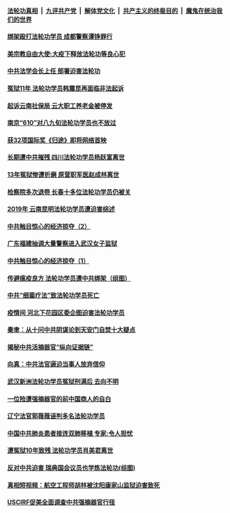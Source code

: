####  [法轮功真相](../../../../basic/blob/master/README.md?t=04031601) &nbsp;|&nbsp; [九评共产党](../../../../9ping.md/blob/master/README.md?t=04031601) &nbsp;|&nbsp; [解体党文化](../../../../jtdwh.md/blob/master/README.md?t=04031601)  &nbsp;|&nbsp; [共产主义的终极目的](../../../../gczydzjmd.md/blob/master/README.md?t=04031601) &nbsp;|&nbsp; [魔鬼在统治我们的世界](../../../../mgztzwmdsj.md/blob/master/README.md?t=04031601) 

#### [绑架殴打法轮功学员 成都警察谭铮罪行](../pages/prog424/a102814814.md?t=04031601) 

#### [美宗教自由大使:大疫下释放法轮功等良心犯](../pages/prog424/a102814797.md?t=04031601) 

#### [中共法学会长上任 部署迫害法轮功](../pages/prog424/a102814695.md?t=04031601) 

#### [冤狱11年 法轮功学员韩震昆再面临非法起诉](../pages/prog424/a102814043.md?t=04031601) 

#### [起诉云南社保局 云大职工养老金被停发](../pages/prog424/a102813171.md?t=04031601) 

#### [南京“610”对八九旬法轮功学员也不放过](../pages/prog424/a102813146.md?t=04031601) 

#### [获32项国际奖《归途》即将网络首映](../pages/prog424/a102813056.md?t=04031601) 

#### [长期遭中共摧残 四川法轮功学员杨跃富离世](../pages/prog424/a102812270.md?t=04031601) 

#### [13年冤狱惨遭折磨 原营职军医赵成林离世](../pages/prog424/a102811485.md?t=04031601) 

#### [检察院多次退卷 长春十多位法轮功学员仍被关](../pages/prog424/a102811151.md?t=04031601) 

#### [2019年 云南昆明法轮功学员遭迫害综述](../pages/prog424/a102811124.md?t=04031601) 

#### [中共触目惊心的经济掠夺（2）](../pages/prog424/a102810965.md?t=04031601) 

#### [广东福建抽调大量警察进入武汉女子监狱](../pages/prog424/a102810320.md?t=04031601) 

#### [中共触目惊心的经济掠夺（1）](../pages/prog424/a102810282.md?t=04031601) 

#### [传避瘟疫良方 法轮功学员遭中共绑架（组图）](../pages/prog424/a102809488.md?t=04031601) 

#### [中共“细菌疗法”致法轮功学员死亡](../pages/prog424/a102808914.md?t=04031601) 

#### [疫情间 河北下花园区委企图迫害法轮功学员](../pages/prog424/a102808785.md?t=04031601) 

#### [秦聿：从十问中共阴谋论到天安门自焚十大疑点](../pages/prog424/a102808624.md?t=04031601) 

#### [揭秘中共活摘器官“纵向证据链”](../pages/prog424/a102807808.md?t=04031601) 

#### [向真：中共法官逼迫当事人放弃信仰](../pages/prog424/a102805223.md?t=04031601) 

#### [武汉新洲法轮功学员冤狱刑满后 去向不明](../pages/prog424/a102804984.md?t=04031601) 

#### [一位险遭强摘器官的前中国商人的自白](../pages/prog424/a102804190.md?t=04031601) 

#### [辽宁法官郭薇薇诬判多名法轮功学员](../pages/prog424/a102803138.md?t=04031601) 

#### [中国中共肺炎患者接连双肺移植 专家:令人担忧](../pages/prog424/a102801466.md?t=04031601) 

#### [遭冤狱10年致残 法轮功学员肖美君离世](../pages/prog424/a102801324.md?t=04031601) 

#### [反对中共迫害 瑞典国会议员也学炼法轮功(组图)](../pages/prog424/a102801315.md?t=04031601) 

#### [真相短视频：航空工程师胡林被沈阳康家山监狱迫害致死](../pages/prog424/a102801164.md?t=04031601) 

#### [USCIRF促美全面调查中共强摘器官行径](../pages/prog424/a102800527.md?t=04031601) 

